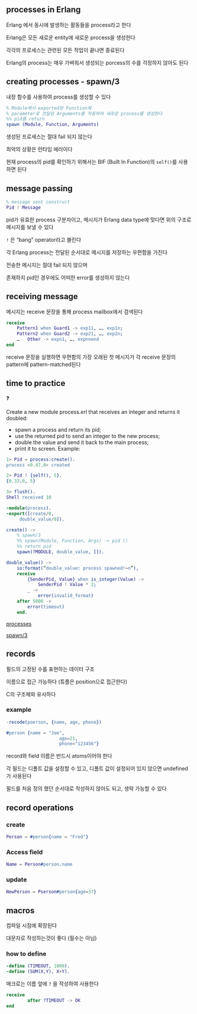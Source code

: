 ## processes in Erlang

Erlang 에서 동시에 발생하는 활동들을 process라고 한다 

Erlang은 모든 새로운 entity에 새로운 process을 생성한다 

각각의 프로세스는 관련된 모든 작업이 끝나면 종료된다 

Erlang의 process는 매우 가벼워서 생성되는 porcess의 수를 걱정하지 않아도 된다 

## creating processes - spawn/3

내장 함수를 사용하여 process를 생성할 수 있다 

```erlang
% Module에서 exported된 Function에 
% parameter로 전달된 Arguments를 적용하여 새로운 process를 생성한다 
%% pid를 return 
spawn (Module, Function, Arguments)
```

생성된 프로세스는 절대 fail 되지 않는다 

최악의 상황은 런타임 에러이다 

현재 process의 pid를 확인하기 위해서는 BIF (Built In Function)의 `self()`를 사용하면 된다

## message passing

```erlang
% message sent construct
Pid ! Message 
```

pid가 유효한 process 구분자이고, 메시지가 Erlang data type에 맞다면 위의 구조로 메시지를 보낼 수 있다

`!` 은 “bang” operator라고 불린다 

각 Erlang process는 전달된 순서대로 메시지를 저장하는 우편함을 가진다  

전송한 메시지는 절대 fail 되지 않으며 

존재하지 pid인 경우에도 어떠한 error를 생성하지 않는다  

## receiving message

메시지는 receive 문장을 통해 process mailbox에서 검색된다  

```erlang
receive	
	Pattern1 when Guard1 -> exp11, …, exp1n;
	Pattern2 when Guard2 -> exp21, …, exp2n;
	…	Other -> expn1, …, expnnend
end
```

receive 문장을 실행하면 우편함의 가장 오래된 첫 메시지가 각 receive 문장의  pattern에 pattern-matched된다 

[](https://statics.teams.cdn.office.net/evergreen-assets/safelinks/1/atp-safelinks.html)

## time to practice

<aside>
❓

Create a new module process.erl that receives an integer and returns it doubled:
- spawn a process and return its pid;
- use the returned pid to send an integer to the new process;
- double the value and send it back to the main process;
- print it to screen.
Example:

```erlang
1> Pid = process:create().
process <0.47.0> created

2> Pid ! {self(), 5}.
{0.33.0, 5}

3> flush().
Shell received 10
```

</aside>

```erlang
-module(process).
-export([create/0,
	 double_value/0]).

create() ->
	% spawn/3
	%% spawn(Module, Function, Args) -> pid () 
	%% return pid
	spawn(?MODULE, double_value, []).

double_value() ->
	io:format(“double_value: process spawned!~n”),
	receive 
		{SenderPid, Value} when is_integer(Value) ->
			SenderPid ! Value * 2;
		_ ->
			error(invalid_format)
	after 5000 ->
		error(timeout)
	end.
```

[processes](https://www.erlang.org/doc/getting_started/conc_prog.html#processes)

[spawn/3](https://www.erlang.org/doc/man/erlang.html#spawn-3)


## records

필드의 고정된 수를 표현하는 데이터 구조

이름으로 접근 가능하다 (튜플은 position으로 접근한다)

C의 구조체와 유사하다 

### example

```erlang
-recode(poerson, {name, age, phone})

#person {name = "Joe",
					age=21,
					phone="123456"}					
```

record와 field 이름은 반드시 atoms이어야 한다 

각 필드는 디폴트 값을 설정할 수 있고, 디폴트 값이 설정되어 있지 않으면 undefined가 사용된다 

필드를 처음 정의 했던 순서대로 작성하지 않아도 되고, 생략 가능할 수 있다 

## record operations

### create

```erlang
Person = #person{name = "Fred"}
```

### Access field

```erlang
Name = Person#person.name
```

### update

```erlang
NewPerson = Pserson#person{age=37}
```

## macros

컴파일 시점에 확장된다 

대문자로 작성하는것이 좋다 (필수는 아님)

### how to define

```erlang
-define (TIMEOUT, 1000).
-define (SUM(X,Y), X+Y).
```

매크로는 이름 앞에 `?` 을 작성하여 사용한다

```erlang
receive 
		after ?TIMEOUT -> OK
end
```
